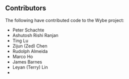 ## Contributors

The following have contributed code to the Wybe project:

* Peter Schachte
* Ashutosh Rishi Ranjan
* Ting Lu
* Zijun (Zed) Chen
* Rudolph Almeida
* Marco Ho
* James Barnes
* Leyan (Terry) Lin
* 
